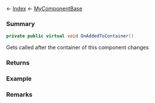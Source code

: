 ← [Index](Api-Index) ← [MyComponentBase](VRage.Game.Components.MyComponentBase)

### Summary

```csharp
private public virtual void OnAddedToContainer()
```

Gets called after the container of this component changes

### Returns

### Example

### Remarks

